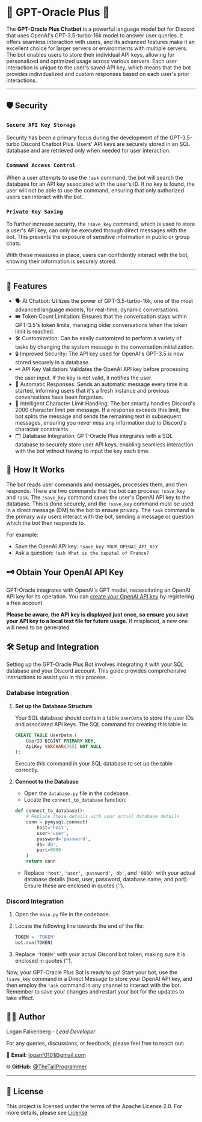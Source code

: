 
# 🤖 GPT-Oracle Plus 🚀

The **GPT-Oracle Plus Chatbot** is a powerful language model bot for Discord that uses OpenAI's GPT-3.5-turbo-16k model to answer user queries. It offers seamless interaction with users, and its advanced features make it an excellent choice for larger servers or environments with multiple servers. The bot enables users to store their individual API keys, allowing for personalized and optimized usage across various servers. Each user interaction is unique to the user's saved API key, which means that the bot provides individualized and custom responses based on each user's prior interactions. 

---

## 🛡️ Security 

### `Secure API Key Storage`

Security has been a primary focus during the development of the GPT-3.5-turbo Discord Chatbot Plus. Users' API keys are securely stored in an SQL database and are retrieved only when needed for user interaction. 

### `Command Access Control`

When a user attempts to use the `!ask` command, the bot will search the database for an API key associated with the user's ID. If no key is found, the user will not be able to use the command, ensuring that only authorized users can interact with the bot. 

### `Private Key Saving`

To further increase security, the `!save_key` command, which is used to store a user's API key, can only be executed through direct messages with the bot. This prevents the exposure of sensitive information in public or group chats. 

With these measures in place, users can confidently interact with the bot, knowing their information is securely stored.

---


## 🌟 Features 

- 🗣️ AI Chatbot: Utilizes the power of GPT-3.5-turbo-16k, one of the most advanced language models, for real-time, dynamic conversations.
- 🎟️ Token Count Limitation: Ensures that the conversation stays within GPT-3.5's token limits, managing older conversations when the token limit is reached.
- 🛠️ Customization: Can be easily customized to perform a variety of tasks by changing the system message in the conversation initialization.
- 🔒 Improved Security: The API key used for OpenAI's GPT-3.5 is now stored securely in a database. 
- 🗝️ API Key Validation: Validates the OpenAI API key before processing the user input. If the key is not valid, it notifies the user.
- 🚀 Automatic Responses: Sends an automatic message every time it is started, informing users that it's a fresh instance and previous conversations have been forgotten.
- 📝 Intelligent Character Limit Handling: The bot smartly handles Discord's 2000 character limit per message. If a response exceeds this limit, the bot splits the message and sends the remaining text in subsequent messages, ensuring you never miss any information due to Discord's character constraints.
- 🗂️ Database Integration: GPT-Oracle Plus integrates with a SQL database to securely store user API keys, enabling seamless interaction with the bot without having to input the key each time.

## 📖 How It Works 

The bot reads user commands and messages, processes them, and then responds. There are two commands that the bot can process: `!save_key` and `!ask`. The `!save_key` command saves the user's OpenAI API key to the database. This is done securely, and the `!save_key` command must be used in a direct message (DM) to the bot to ensure privacy. The `!ask` command is the primary way users interact with the bot, sending a message or question which the bot then responds to.

For example:

- Save the OpenAI API key: `!save_key YOUR_OPENAI_API_KEY`
- Ask a question: `!ask What is the capital of France?`

## 🗝️ Obtain Your OpenAI API Key

GPT-Oracle integrates with OpenAI's GPT model, necessitating an OpenAI API key for its operation. You can [create your OpenAI API key](https://platform.openai.com/account/api-keys) by registering a free account. 

**Please be aware, the API key is displayed just once, so ensure you save your API key to a local text file for future usage.** If misplaced, a new one will need to be generated.


## 🛠️ Setup and Integration

Setting up the GPT-Oracle Plus Bot involves integrating it with your SQL database and your Discord account. This guide provides comprehensive instructions to assist you in this process.


### Database Integration

1. **Set up the Database Structure**

    Your SQL database should contain a table `UserData` to store the user IDs and associated API keys. The SQL command for creating this table is:

    ```sql
    CREATE TABLE UserData (
        UserID BIGINT PRIMARY KEY,
        ApiKey VARCHAR(255) NOT NULL
    );
    ```

    Execute this command in your SQL database to set up the table correctly.

2. **Connect to the Database**

    - Open the `database.py` file in the codebase.
    - Locate the `connect_to_database` function:

    ```python
    def connect_to_database():
        # Replace these details with your actual database details
        conn = pymysql.connect(
            host='host',
            user='user',
            password='password',
            db='db',
            port=0000
        )
        return conn
    ```

    - Replace `'host'`, `'user'`, `'password'`, `'db'`, and `'0000'` with your actual database details (host, user, password, database name, and port). Ensure these are enclosed in quotes ('').

### Discord Integration

1. Open the `main.py` file in the codebase.
2. Locate the following line towards the end of the file:

    ```python
    TOKEN = 'TOKEN'
    bot.run(TOKEN)
    ```

3. Replace `'TOKEN'` with your actual Discord bot token, making sure it is enclosed in quotes ('').

Now, your GPT-Oracle Plus Bot is ready to go! Start your bot, use the `!save_key` command in a Direct Message to store your OpenAI API key, and then employ the `!ask` command in any channel to interact with the bot. Remember to save your changes and restart your bot for the updates to take effect.

## 👨‍💻 Author 

Logan Falkenberg - *Lead Developer*

For any queries, discussions, or feedback, please feel free to reach out:

📧 **Email:** [loganf0101@gmail.com](mailto:loganf0101@gmail.com) 

🌐 **GitHub:** [@TheTallProgrammer](https://github.com/TheTallProgrammer)

---

## 📜 License 

This project is licensed under the terms of the Apache License 2.0. For more details, please see [License](../LICENSE)


